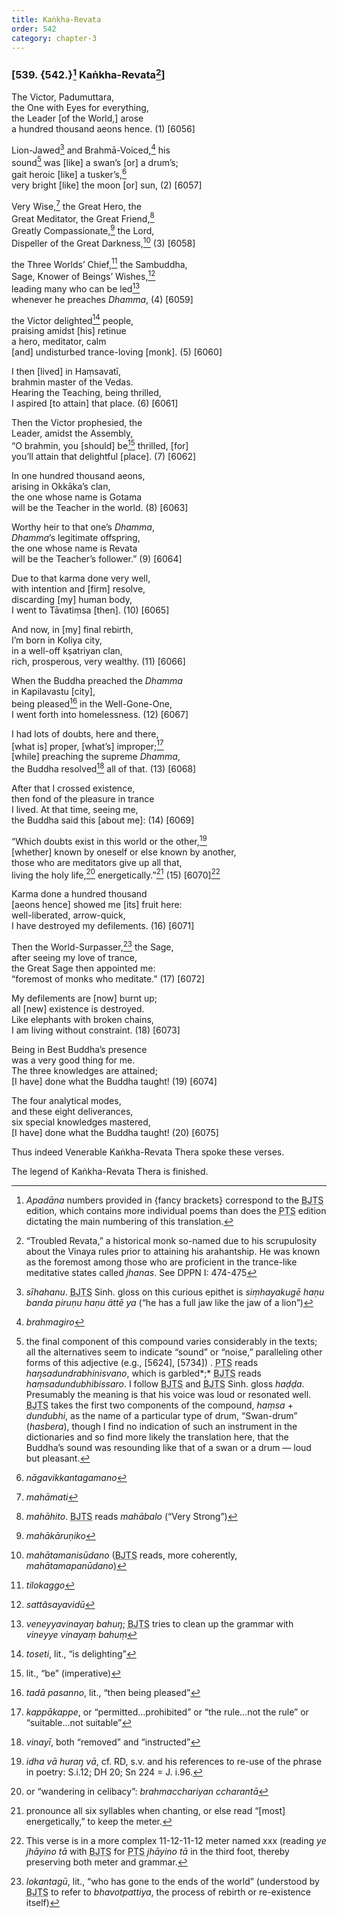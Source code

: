 ```yaml
---
title: Kaṅkha-Revata
order: 542
category: chapter-3
---
```


### \[539. {542.}[^1] Kaṅkha-Revata[^2]\]

The Victor, Padumuttara,  
the One with Eyes for everything,  
the Leader \[of the World,\] arose  
a hundred thousand aeons hence. (1) \[6056\]

Lion-Jawed[^3] and Brahmā-Voiced,[^4] his  
sound[^5] was \[like\] a swan’s \[or\] a drum’s;  
gait heroic \[like\] a tusker’s,[^6]  
very bright \[like\] the moon \[or\] sun, (2) \[6057\]

Very Wise,[^7] the Great Hero, the  
Great Meditator, the Great Friend,[^8]  
Greatly Compassionate,[^9] the Lord,  
Dispeller of the Great Darkness,[^10] (3) \[6058\]

the Three Worlds’ Chief,[^11] the Sambuddha,  
Sage, Knower of Beings’ Wishes,[^12]  
leading many who can be led[^13]  
whenever he preaches *Dhamma*, (4) \[6059\]

the Victor delighted[^14] people,  
praising amidst \[his\] retinue  
a hero, meditator, calm  
\[and\] undisturbed trance-loving \[monk\]. (5) \[6060\]

I then \[lived\] in Haṃsavatī,  
brahmin master of the Vedas.  
Hearing the Teaching, being thrilled,  
I aspired \[to attain\] that place. (6) \[6061\]

Then the Victor prophesied, the  
Leader, amidst the Assembly,  
“O brahmin, you \[should\] be[^15] thrilled, \[for\]  
you’ll attain that delightful \[place\]. (7) \[6062\]

In one hundred thousand aeons,  
arising in Okkāka’s clan,  
the one whose name is Gotama  
will be the Teacher in the world. (8) \[6063\]

Worthy heir to that one’s *Dhamma*,  
*Dhamma*’s legitimate offspring,  
the one whose name is Revata  
will be the Teacher’s follower.” (9) \[6064\]

Due to that karma done very well,  
with intention and \[firm\] resolve,  
discarding \[my\] human body,  
I went to Tāvatiṃsa \[then\]. (10) \[6065\]

And now, in \[my\] final rebirth,  
I’m born in Koliya city,  
in a well-off kṣatriyan clan,  
rich, prosperous, very wealthy. (11) \[6066\]

When the Buddha preached the *Dhamma*  
in Kapilavastu \[city\],  
being pleased[^16] in the Well-Gone-One,  
I went forth into homelessness. (12) \[6067\]

I had lots of doubts, here and there,  
\[what is\] proper, \[what’s\] improper;[^17]  
\[while\] preaching the supreme *Dhamma*,  
the Buddha resolved[^18] all of that. (13) \[6068\]

After that I crossed existence,  
then fond of the pleasure in trance  
I lived. At that time, seeing me,  
the Buddha said this \[about me\]: (14) \[6069\]

“Which doubts exist in this world or the other,[^19]  
\[whether\] known by oneself or else known by another,  
those who are meditators give up all that,  
living the holy life,[^20] energetically.”[^21] (15) \[6070\][^22]

Karma done a hundred thousand  
\[aeons hence\] showed me \[its\] fruit here:  
well-liberated, arrow-quick,  
I have destroyed my defilements. (16) \[6071\]

Then the World-Surpasser,[^23] the Sage,  
after seeing my love of trance,  
the Great Sage then appointed me:  
“foremost of monks who meditate.” (17) \[6072\]

My defilements are \[now\] burnt up;  
all \[new\] existence is destroyed.  
Like elephants with broken chains,  
I am living without constraint. (18) \[6073\]

Being in Best Buddha’s presence  
was a very good thing for me.  
The three knowledges are attained;  
\[I have\] done what the Buddha taught! (19) \[6074\]

The four analytical modes,  
and these eight deliverances,  
six special knowledges mastered,  
\[I have\] done what the Buddha taught! (20) \[6075\]

Thus indeed Venerable Kaṅkha-Revata Thera spoke these verses.

The legend of Kaṅkha-Revata Thera is finished.

[^1]: *Apadāna* numbers provided in {fancy brackets} correspond to the <abbr title="Buddha Jayanthi Tripitaka Series">BJTS</abbr> edition, which contains more individual poems than does the <abbr title="Pali Text Society">PTS</abbr> edition dictating the main numbering of this translation.

[^2]: “Troubled Revata,” a historical monk so-named due to his scrupulosity about the Vinaya rules prior to attaining his arahantship. He was known as the foremost among those who are proficient in the trance-like meditative states called *jhanas*. See DPPN I: 474-475

[^3]: *sīhahanu*. <abbr title="Buddha Jayanthi Tripitaka Series">BJTS</abbr> Sinh. gloss on this curious epithet is *siṃhayakugē haṇu banda piruṇu haṇu ättē ya* (“he has a full jaw like the jaw of a lion”)

[^4]: *brahmagiro*

[^5]: the final component of this compound varies considerably in the texts; all the alternatives seem to indicate “sound” or “noise,” paralleling other forms of this adjective (e.g., \[5624\], \[5734\]) . <abbr title="Pali Text Society">PTS</abbr> reads *haŋsadundrabhinisvano*, which is garbled*;* <abbr title="Buddha Jayanthi Tripitaka Series">BJTS</abbr> reads *haṃsadundubhibissaro*. I follow <abbr title="Buddha Jayanthi Tripitaka Series">BJTS</abbr> and <abbr title="Buddha Jayanthi Tripitaka Series">BJTS</abbr> Sinh. gloss *haḍḍa*. Presumably the meaning is that his voice was loud or resonated well. <abbr title="Buddha Jayanthi Tripitaka Series">BJTS</abbr> takes the first two components of the compound, *haṃsa* + *dundubhi*, as the name of a particular type of drum, “Swan-drum” (*hasbera*), though I find no indication of such an instrument in the dictionaries and so find more likely the translation here, that the Buddha’s sound was resounding like that of a swan or a drum — loud but pleasant.

[^6]: *nāgavikkantagamano*

[^7]: *mahāmati*

[^8]: *mahāhito*. <abbr title="Buddha Jayanthi Tripitaka Series">BJTS</abbr> reads *mahābalo* (“Very Strong”)

[^9]: *mahākāruṇiko*

[^10]: *mahātamanisūdano* (<abbr title="Buddha Jayanthi Tripitaka Series">BJTS</abbr> reads, more coherently, *mahātamapanūdano*)

[^11]: *tilokaggo*

[^12]: *sattâsayavidū*

[^13]: *veneyyavinayaŋ bahuŋ*; <abbr title="Buddha Jayanthi Tripitaka Series">BJTS</abbr> tries to clean up the grammar with *vineyye vinayaṃ bahuṃ*

[^14]: *toseti*, lit., “is delighting”

[^15]: lit., “be” (imperative)

[^16]: *tadā pasanno*, lit., “then being pleased”

[^17]: *kappākappe*, or “permitted…prohibited” or “the rule…not the rule” or “suitable…not suitable”

[^18]: *vinayī*, both “removed” and “instructed”

[^19]: *idha vā huraŋ vā*, cf. RD, s.v. and his references to re-use of the phrase in poetry: S.i.12; DH 20; Sn 224 = J. i.96.

[^20]: or “wandering in celibacy”: *brahma<span class="diacritics" data-state="on">c</span><span class="no-diacritics" data-state="off">ch</span>ariyan <span class="diacritics" data-state="on">c</span><span class="no-diacritics" data-state="off">ch</span>arantā*

[^21]: pronounce all six syllables when chanting, or else read “\[most\] energetically,” to keep the meter.

[^22]: This verse is in a more complex 11-12-11-12 meter named xxx (reading *ye jhāyino tā* with <abbr title="Buddha Jayanthi Tripitaka Series">BJTS</abbr> for <abbr title="Pali Text Society">PTS</abbr> *jhāyino tā* in the third foot, thereby preserving both meter and grammar.

[^23]: *lokantagū*, lit., “who has gone to the ends of the world” (understood by <abbr title="Buddha Jayanthi Tripitaka Series">BJTS</abbr> to refer to *bhavotpattiya*, the process of rebirth or re-existence itself)
